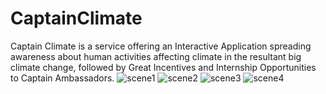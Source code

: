 # CaptainClimate
 Captain Climate is a service offering an Interactive Application spreading awareness about human activities affecting climate in the resultant big climate change, followed by Great Incentives and Internship Opportunities to Captain Ambassadors.
![scene1](https://user-images.githubusercontent.com/58887971/173924566-1286d6eb-9b13-44cb-a054-4c4478f07de1.jpg)
![scene2](https://user-images.githubusercontent.com/58887971/173924742-d4487bfc-07a5-4568-9427-24fcbfbb3379.jpg)
![scene3](https://user-images.githubusercontent.com/58887971/173924763-79f76b75-3d2d-4f06-8a65-bbfec067b217.jpg)
![scene4](https://user-images.githubusercontent.com/58887971/173924784-90cb8b89-fe1f-4435-b059-b1cefdc725e3.jpg)
